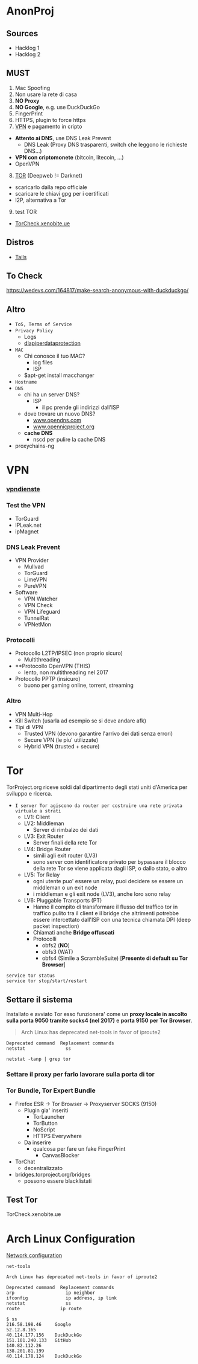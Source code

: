 # AnonProj

## Sources

- Hacklog 1
- Hacklog 2

## MUST
1. Mac Spoofing
2. Non usare la rete di casa
3. **NO Proxy**
4. **NO Google**, e.g. use DuckDuckGo
5. FingerPrint
6. HTTPS, plugin to force https
7. [VPN](#vpn) e pagamento in cripto
  - **Attento ai DNS**, use DNS Leak Prevent
    - DNS Leak (Proxy DNS trasparenti, switch che leggono le richieste DNS...)
  - **VPN con criptomonete** (bitcoin, litecoin, ...)
  - OpenVPN
8. [TOR](#tor) (Deepweb != Darknet)
  - scaricarlo dalla repo officiale
  - scaricare le chiavi gpg per i certificati
  - I2P, alternativa a Tor
9. test TOR
  - [TorCheck.xenobite.ue](https://torcheck.xenobite.eu/)

## Distros

- [Tails](https://tails.boum.org/)

## To Check

https://wedevs.com/164817/make-search-anonymous-with-duckduckgo/

## Altro

- ```ToS, Terms of Service```
- ```Privacy Policy```
  - Logs
  - [dlapiperdataprotection](https://www.dlapiperdataprotection.com/)
- ```MAC```
  - Chi conosce il tuo MAC?
    - log files
    - ISP
  - $apt-get install macchanger
- ```Hostname```
- ```DNS```
  - chi ha un server DNS?
    - ISP
      - il pc prende gli indirizzi dall'ISP
  - dove trovare un nuovo DNS?
    - www.opendns.com
    - www.opennicproject.org
  - **cache DNS**
    - nscd per pulire la cache DNS
- proxychains-ng

# VPN

### [vpndienste](http://www.vpndienste.com/)

### Test the VPN

- TorGuard
- IPLeak.net
- ipMagnet

### DNS Leak Prevent

- VPN Provider
  - Mullvad
  - TorGuard
  - LimeVPN
  - PureVPN
- Software
  - VPN Watcher
  - VPN Check
  - VPN Lifeguard
  - TunnelRat
  - VPNetMon

### Protocolli

- Protocollo L2TP/IPSEC (non proprio sicuro)
  - Multithreading
- **Protocollo OpenVPN (THIS)
  - lento, non multithreading nel 2017
- Protocollo PPTP (insicuro)
  - buono per gaming online, torrent, streaming

### Altro

- VPN Multi-Hop
- Kill Switch (usarla ad esempio se si deve andare afk)
- Tipi di VPN
  - Trusted VPN (devono garantire l'arrivo dei dati senza errori)
  - Secure VPN (le piu' utilizzate)
  - Hybrid VPN (trusted + secure)

# Tor

TorProject.org riceve soldi dal dipartimento degli stati uniti d'America per sviluppo e ricerca.
- ```I server Tor agiscono da router per costruire una rete privata virtuale a strati```
  - LV1: Client
  - LV2: Middleman
    - Server di rimbalzo dei dati
  - LV3: Exit Router
    - Server finali della rete Tor
  - LV4: Bridge Router
    - simili agli exit router (LV3)
    - sono server con identificatore privato per bypassare il blocco della rete Tor se viene applicata dagli ISP, o dallo stato, o altro
  - LV5: Tor Relay
    - ogni utente puo' essere un relay, puoi decidere se essere un middleman o un exit node
    - i middleman e gli exit node (LV3), anche loro sono relay
  - LV6: Pluggable Transports (PT)
    - Hanno il compito di transformare il flusso del traffico tor in traffico pulito tra il client e il bridge che altrimenti potrebbe essere intercettato dall'ISP con una tecnica chiamata DPI (deep packet inspection)
    - Chiamati anche **Bridge offuscati**
    - Protocolli
      - obfs2 (**NO**)
      - obfs3 (WAT)
      - obfs4 (Simile a ScrambleSuite) [**Presente di default su Tor Browser**]
 
```
service tor status
service tor stop/start/restart
```
## Settare il sistema

Installato e avviato Tor esso funzionera' come un **proxy locale in ascolto sulla porta 9050 tramite socks4 (nel 2017)** e **porta 9150 per Tor Browser**.

> Arch Linux has deprecated net-tools in favor of iproute2
```
Deprecated command 	Replacement commands
netstat 	          ss
```
```
netstat -tanp | grep tor
```

### Settare il proxy per farlo lavorare sulla porta di tor

### Tor Bundle, Tor Expert Bundle

- Firefox ESR -> Tor Browser -> Proxyserver SOCKS (9150)
  - Plugin gia' inseriti
    - TorLauncher
    - TorButton
    - NoScript
    - HTTPS Everywhere
  - Da inserire
    - qualcosa per fare un fake FingerPrint
      - CanvasBlocker
- TorChat
  - decentralizzato
- bridges.torproject.org/bridges
  - possono essere blacklistati

## Test Tor

TorCheck.xenobite.ue
















# Arch Linux Configuration

[Network configuration](https://wiki.archlinux.org/index.php/Network_configuration)

```
net-tools

Arch Linux has deprecated net-tools in favor of iproute2

Deprecated command 	Replacement commands
arp 	              ip neighbor
ifconfig 	          ip address, ip link
netstat 	          ss
route 	            ip route

$ ss
216.58.198.46     Google
52.12.8.165
40.114.177.156    DuckDuckGo
151.101.240.133   GitHub
140.82.112.26
138.201.81.199
40.114.178.124    DuckDuckGo
```
